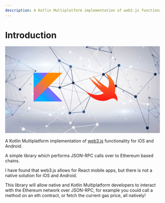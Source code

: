 ```yaml
---
description: A Kotlin Multiplatform implementation of web3.js functionality.
---
```


# Introduction

![](.gitbook/assets/background.png)

A Kotlin Multiplatform implementation of [web3.js](https://github.com/ethereum/web3.js/) functionality for iOS and Android.

A simple library which performs JSON-RPC calls over to Ethereum based chains.

I have found that web3.js allows for React mobile apps, but there is not a native solution for iOS and Android.

This library will allow native and Kotlin Multiplatform developers to interact with the Ethereum network over JSON-RPC, for example you could call a method on an eth contract, or fetch the current gas price, all natively!


